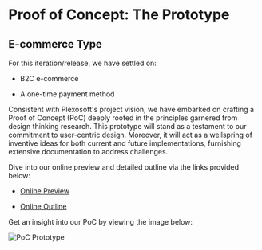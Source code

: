 # Proof of Concept: The Prototype 

## E-commerce Type
For this iteration/release, we have settled on:

- B2C e-commerce

- A one-time payment method

Consistent with Plexosoft's project vision, we have embarked on crafting a Proof of Concept (PoC) deeply rooted in the principles garnered from design thinking research. This prototype will stand as a testament to our commitment to user-centric design. Moreover, it will act as a wellspring of inventive ideas for both current and future implementations, furnishing extensive documentation to address challenges.

Dive into our online preview and detailed outline via the links provided below:

- [Online Preview](https://gitmind.com/app/docs/m4rlgel3)

- [Online Outline](https://gitmind.com/app/docs/m4rlgel3?view=outline)

Get an insight into our PoC by viewing the image below:

![PoC Prototype](https://github.com/plexoio/py/blob/main/docs/assets/img/poc.png)
